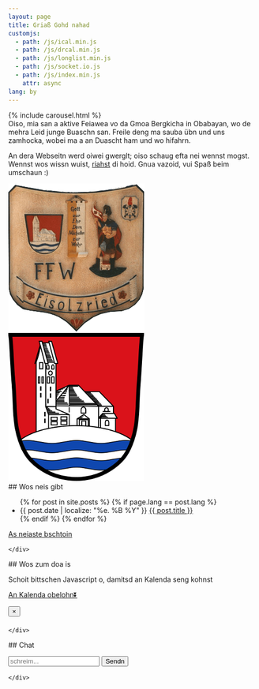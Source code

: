```yaml
---
layout: page
title: Griaß Gohd nahad
customjs:
  - path: /js/ical.min.js
  - path: /js/drcal.min.js
  - path: /js/longlist.min.js
  - path: /js/socket.io.js
  - path: /js/index.min.js
    attr: async
lang: by
---
```


<div class="row">

  <div class="col-sm-5">
{% include carousel.html %}
  </div>

<div class="col-sm-7" markdown="1">
Oiso, mia san a aktive Feiawea vo da Gmoa Bergkicha in Obabayan, wo de mehra Leid junge Buaschn san. Freile deng ma sauba übn und uns zamhocka, wobei ma a an Duascht ham und wo hifahrn.

An dera Webseitn werd oiwei gwerglt; oiso schaug efta nei wennst mogst. Wennst wos wissn wuist, [riahst](/by/kontakt) di hoid. Gnua vazoid, vui Spaß beim umschaun :)

<div class="row">
  <div class="col-sm-6">
    <img src="/assets/taferl.png" alt="Taferl Feuerwehr Eisolzried"/>    
  </div>
  <div class="col-sm-6">
    <img src="/assets/wappen.png" alt="Wappen Bergkirchen"/>
  </div>
</div>

</div>
</div>

<div class="row">

  <div class="col-sm-3">
    <div class="list-group">

<div class="panel-heading" markdown="1">
## Wos neis gibt
<ul id="posts" class="posts">
{% for post in site.posts %}
{% if page.lang == post.lang %}
 <li>
  <span class="post-date">{{ post.date | localize: "%e. %B %Y" }}</span>
  <a class="post-link" href="{{ post.url | prepend: site.baseurl }}">{{ post.title }}</a>
 </li>
{% endif %}
{% endfor %}
</ul>
<p><a href="{{ "/feed.xml" | prepend: site.baseurl }}">As neiaste bschtoin</a></p>
</div>

    </div>
  </div>

  <div class="col-sm-6">
    <div class="list-group">

<div class="panel-heading" markdown="1">
## Wos zum doa is
<p><div id="drcal" class="table-responsive"></div></p>
<noscript>Schoit bittschen Javascript o, damitsd an Kalenda seng kohnst</noscript>
<p><a href="{{ "/data/termine.ics" | prepend: site.baseurl }}">An Kalenda obelohn&#9196;</a></p>
<div class="modal fade event-modal" tabindex="-1" role="dialog" aria-labelledby="Termindetails">
  <div class="modal-dialog modal-sm" role="document">
    <div class="modal-content">
      <div class="modal-header">
        <button type="button" class="close" data-dismiss="modal" aria-label="Schließen"><span aria-hidden="true">&times;</span></button>
        <h4 class="modal-title"></h4>
      </div>
      <div class="modal-body">
      </div>
    </div>
  </div>
</div>
</div>

    </div>
  </div>

<div class="col-sm-3">
    <div class="list-group">

<div class="panel-heading" markdown="1">
## Chat
<div class="panel panel-default">
  <div class="panel-body chatbox">
    <ul id="messages"></ul>
  </div>
</div>
<form id="chatform">
<div class="input-group">
  <input id="chatinput" type="text" autocomplete="off" class="form-control" placeholder="schreim..." aria-label="Chateingabefeld">
  <span class="input-group-btn">
    <button class="btn btn-default" type="submit">Sendn</button>
  </span>
</div><!-- /input-group -->
</form>
</div>

    </div>
  </div>

</div>
